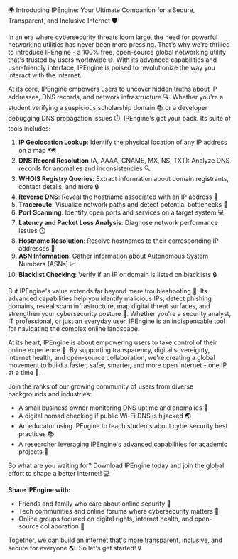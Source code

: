 🌍 Introducing IPEngine: Your Ultimate Companion for a Secure, Transparent, and Inclusive Internet 🛡️

In an era where cybersecurity threats loom large, the need for powerful networking utilities has never been more pressing. That's why we're thrilled to introduce IPEngine - a 100% free, open-source global networking utility that's trusted by users worldwide 🌐. With its advanced capabilities and user-friendly interface, IPEngine is poised to revolutionize the way you interact with the internet.

At its core, IPEngine empowers users to uncover hidden truths about IP addresses, DNS records, and network infrastructure 🔍. Whether you're a student verifying a suspicious scholarship domain 📚 or a developer debugging DNS propagation issues ⏱️, IPEngine's got your back. Its suite of tools includes:

1. **IP Geolocation Lookup**: Identify the physical location of any IP address on a map 🗺️
2. **DNS Record Resolution** (A, AAAA, CNAME, MX, NS, TXT): Analyze DNS records for anomalies and inconsistencies 🔍
3. **WHOIS Registry Queries**: Extract information about domain registrants, contact details, and more 🔒
4. **Reverse DNS**: Reveal the hostname associated with an IP address 📡
5. **Traceroute**: Visualize network paths and detect potential bottlenecks 🚀
6. **Port Scanning**: Identify open ports and services on a target system 💻
7. **Latency and Packet Loss Analysis**: Diagnose network performance issues ⏱️
8. **Hostname Resolution**: Resolve hostnames to their corresponding IP addresses 🔗
9. **ASN Information**: Gather information about Autonomous System Numbers (ASNs) 📈
10. **Blacklist Checking**: Verify if an IP or domain is listed on blacklists 🔒

But IPEngine's value extends far beyond mere troubleshooting 🤔. Its advanced capabilities help you identify malicious IPs, detect phishing domains, reveal scam infrastructure, map digital threat surfaces, and strengthen your cybersecurity posture 🔐. Whether you're a security analyst, IT professional, or just an everyday user, IPEngine is an indispensable tool for navigating the complex online landscape.

At its heart, IPEngine is about empowering users to take control of their online experience 🌟. By supporting transparency, digital sovereignty, internet health, and open-source collaboration, we're creating a global movement to build a faster, safer, smarter, and more open internet - one IP at a time 🔗.

Join the ranks of our growing community of users from diverse backgrounds and industries:

* A small business owner monitoring DNS uptime and anomalies 💼
* A digital nomad checking if public Wi-Fi DNS is hijacked 🌏
* An educator using IPEngine to teach students about cybersecurity best practices 📚
* A researcher leveraging IPEngine's advanced capabilities for academic projects 🔬

So what are you waiting for? Download IPEngine today and join the global effort to shape a better internet! 💻

**Share IPEngine with:**

* Friends and family who care about online security 🤝
* Tech communities and online forums where cybersecurity matters 📢
* Online groups focused on digital rights, internet health, and open-source collaboration 🔗

Together, we can build an internet that's more transparent, inclusive, and secure for everyone 🌎. So let's get started! 🔒